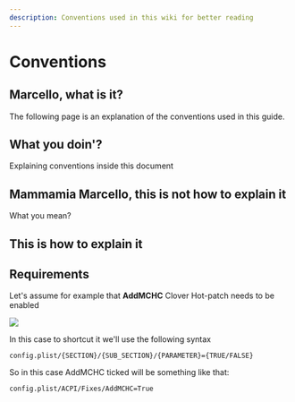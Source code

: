 ```yaml
---
description: Conventions used in this wiki for better reading
---
```


# Conventions

## Marcello, what is it?

The following page is an explanation of the conventions used in this guide.

## What you doin'?

Explaining conventions inside this document

## Mammamia Marcello, this is not how to explain it

What you mean?

## This is how to explain it

## Requirements

Let's assume for example that **AddMCHC** Clover Hot-patch needs to be enabled

![](https://github.com/dreamwhite/mammamia-marcello-vanilla-guides/tree/3e094b2a4c55a47687b1dc786680ba5f3a2a1494/.gitbook/assets/image-31%20%281%29.png)

In this case to shortcut it we'll use the following syntax

```text
config.plist/{SECTION}/{SUB_SECTION}/{PARAMETER}={TRUE/FALSE}
```

So in this case AddMCHC ticked will be something like that:

```text
config.plist/ACPI/Fixes/AddMCHC=True
```

